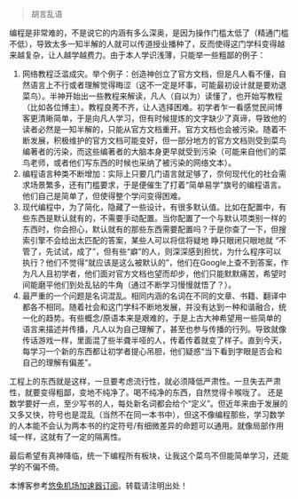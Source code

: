 

> 胡言乱语


编程是非常难的，不是说它的内涵有多么深奥，是因为操作门槛太低了（精通门槛不低），导致太多一知半解的人就可以传道授业播种了，反而使得这门学科变得越来越复杂，让人越学越费力。由于本人学识浅薄，只能举一些粗鄙的例子：


1. 网络教程泛滥成灾。举个例子：创造神创立了官方文档，但是凡人看不懂，自然语言上不行或者理解觉得晦涩（这不一定是坏事，可能最初设计就是要劝退菜鸟）。半神开始出一些教程来解读，凡人（自以为）读懂了，也开始写教程（比如各位博主）。教程良莠不齐，让人选择困难。初学者乍一看感觉民间博客更清晰简单，于是向凡人学习，但有时候提炼的文字缺少了真谛，导致他的读者必然是一知半解的，只能从官方文档重开。官方文档也会被污染。随着不断发展，积极维护的官方文档可能变好，但一部分地方的官方文档则受到菜鸟编著者的污染，而这些编著者的大脑本身更早就受到污染（可能来自他们的菜鸟老师，或者他们写东西的时候也采纳了被污染的网络文本）。
2. 编程语言种类不断增加：实际上只要几门语言就足够了，奈何现代化的社会需求场景繁多，还有门槛要求，于是便催生了打着“简单易学”旗号的编程语言。他们自己是简单了，但使得整个学问变得困难。
3. 现代编程中，为了简化，隐藏了一些设计，有很多默认值。比如在配置中，有些东西是默认就有的，不需要手动配置。当你配置了一个与默认项类别一样的东西时，你会担心，默认就有的那些东西需要配置吗？于是你查了一下，但搜索引擎不会给出太匹配的答案，某些人可以将信将疑地 睁只眼闭只眼地就 “不管了，先试试，成了”，但有些“癖”的人，则深深感到担忧，为什么程序可以执行？他们不觉得“就应该是这么被默认的”，他们在Google上查不到答案，作为凡人且初学者，他们面对官方文档也望而却步，他们只能默默痛苦，希望时间能磨平他们到处乱钻的牛角（通过不断学习慢慢就悟了？）。
4. 最严重的一个问题是名词混乱。相同内涵的名词在不同的文章、书籍、翻译中都各不相同。随着社会和这门学科不断地发展，并没有达到一种和谐融合，统一化的趋势。有些概念/原语本来是艰难的，于是上古大神希望用一些简单的语言来描述并传播，凡人以为自己理解了，甚至也参与传播的行列。导致就像传话游戏一样，里面混了些半聋半哑的人，传着传着就变了样子。直到今天，每学习一个新的东西都让初学者提心吊胆，他们疑惑“当下看到字眼是否会和自己的理解有偏差”。


工程上的东西就是这样，一旦要考虑流行性，就必须降低严肃性。一旦失去严肃性，就要变得粗鄙，变地不纯净了。喝不纯净的东西，自然觉得卡喉咙了。
还是数学要好一点，至少写书的人，每处新名词都会给个“定义”。但近年来由于发展的又多又快，符号也是混乱（当然不在同一本书中），但这不像编程那些，学习数学的人本能不会认为两本书的约定符号/有细微差异的命题可以通用。就像局部作用域一样，这就有了一定的隔离性。


最后希望有真神降临，统一下编程所有板块，让我这个菜鸟不但能简单学习，还能学的不偏不倚。


 本博客参考[悠兔机场加速器订阅](https://www.baijiatu.com)。转载请注明出处！
